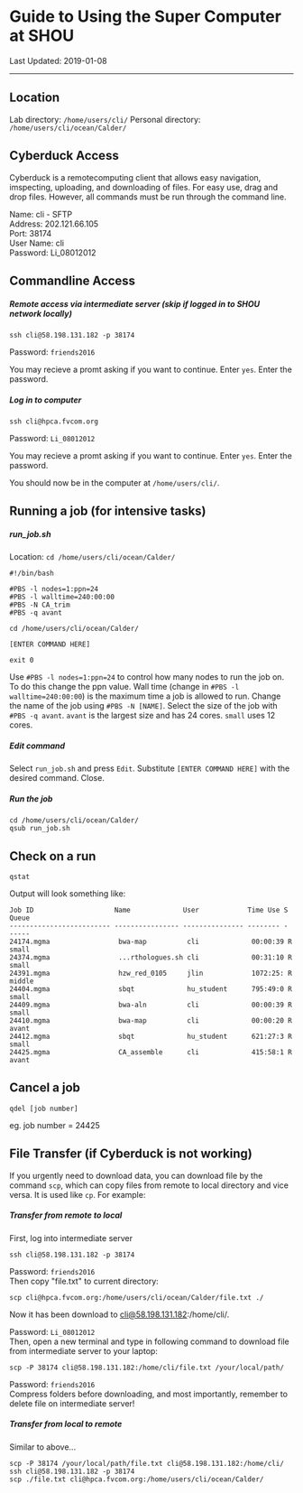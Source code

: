# Guide to Using the Super Computer at SHOU
Last Updated: 2019-01-08

***

## Location

Lab directory:  `/home/users/cli/`
Personal directory:  `/home/users/cli/ocean/Calder/`

## Cyberduck Access

Cyberduck is a remotecomputing client that allows easy navigation, imspecting, uploading, and downloading of files. For easy use, drag and drop files. However, all commands must be run through the command line.

Name: cli - SFTP  
Address: 202.121.66.105  
Port: 38174  
User Name: cli  
Password: Li_08012012

## Commandline Access

##### Remote access via intermediate server (skip if logged in to SHOU network locally)

    ssh cli@58.198.131.182 -p 38174

Password: `friends2016`

You may recieve a promt asking if you want to continue. Enter `yes`. Enter the password.

##### Log in to computer

    ssh cli@hpca.fvcom.org

Password: `Li_08012012`

You may recieve a promt asking if you want to continue. Enter `yes`. Enter the password.

You should now be in the computer at `/home/users/cli/`.

## Running a job (for intensive tasks)

##### run_job.sh

Location: `cd /home/users/cli/ocean/Calder/`

    #!/bin/bash

    #PBS -l nodes=1:ppn=24
    #PBS -l walltime=240:00:00
    #PBS -N CA_trim
    #PBS -q avant

    cd /home/users/cli/ocean/Calder/

    [ENTER COMMAND HERE]

    exit 0

Use `#PBS -l nodes=1:ppn=24` to control how many nodes to run the job on. To do this change the ppn value. Wall time (change in `#PBS -l walltime=240:00:00`) is the maximum time a job is allowed to run. Change the name of the job using `#PBS -N [NAME]`. Select the size of the job with `#PBS -q avant`. `avant` is the largest size and has 24 cores. `small` uses 12 cores.

##### Edit command

Select `run_job.sh` and press `Edit`. Substitute `[ENTER COMMAND HERE]` with the desired command. Close.

##### Run the job

    cd /home/users/cli/ocean/Calder/
    qsub run_job.sh

## Check on a run

    qstat

Output will look something like:

    Job ID                    Name             User            Time Use S Queue
    ------------------------- ---------------- --------------- -------- - -----
    24174.mgma                 bwa-map          cli             00:00:39 R small
    24374.mgma                 ...rthologues.sh cli             00:31:10 R small
    24391.mgma                 hzw_red_0105     jlin            1072:25: R middle
    24404.mgma                 sbqt             hu_student      795:49:0 R small
    24409.mgma                 bwa-aln          cli             00:00:39 R small
    24410.mgma                 bwa-map          cli             00:00:20 R avant
    24412.mgma                 sbqt             hu_student      621:27:3 R small
    24425.mgma                 CA_assemble      cli             415:58:1 R avant

## Cancel a job

    qdel [job number]

eg. job number = 24425

## File Transfer (if Cyberduck is not working)

If you urgently need to download data, you can download file by the command `scp`, which can copy files from remote to local directory and vice versa. It is used like `cp`. For example:

##### Transfer from remote to local

First, log into intermediate server

    ssh cli@58.198.131.182 -p 38174

Password: `friends2016`  
Then copy "file.txt" to current directory:

    scp cli@hpca.fvcom.org:/home/users/cli/ocean/Calder/file.txt ./

Now it has been download to cli@58.198.131.182:/home/cli/.

Password: `Li_08012012`  
Then, open a new terminal and type in following command to download file from intermediate server to your laptop:

    scp -P 38174 cli@58.198.131.182:/home/cli/file.txt /your/local/path/

Password: `friends2016`  
Compress folders before downloading, and most importantly, remember to delete file on intermediate server!

##### Transfer from local to remote

Similar to above...

    scp -P 38174 /your/local/path/file.txt cli@58.198.131.182:/home/cli/
    ssh cli@58.198.131.182 -p 38174
    scp ./file.txt cli@hpca.fvcom.org:/home/users/cli/ocean/Calder/
    
